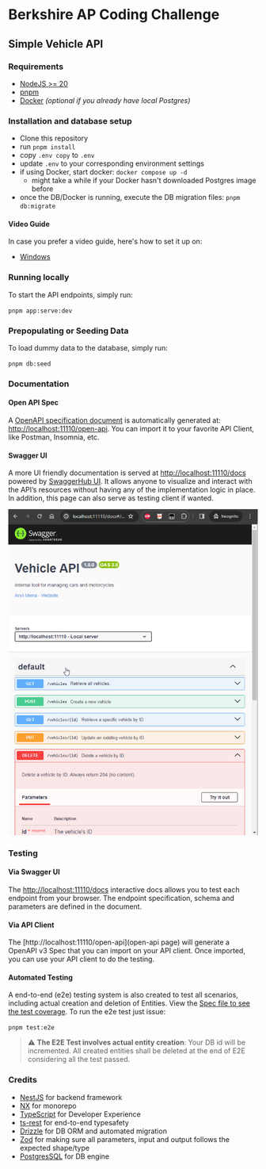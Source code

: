 # Berkshire AP Coding Challenge

## Simple Vehicle API

### Requirements

- [NodeJS >= 20](https://nodejs.org/en)
- [pnpm](https://pnpm.io/installation#using-npm)
- [Docker](https://www.docker.com/) _(optional if you already have local Postgres)_

### Installation and database setup

- Clone this repository
- run `pnpm install`
- copy `.env copy` to `.env`
- update `.env` to your corresponding environment settings
- if using Docker, start docker: `docker compose up -d`
  - might take a while if your Docker hasn't downloaded Postgres image before
- once the DB/Docker is running, execute the DB migration files: `pnpm db:migrate`

#### Video Guide

In case you prefer a video guide, here's how to set it up on:

- [Windows](https://www.youtube.com/watch?v=4gLhJz0i-C4)

### Running locally

To start the API endpoints, simply run:

`pnpm app:serve:dev`

### Prepopulating or Seeding Data

To load dummy data to the database, simply run:

`pnpm db:seed`

### Documentation

#### Open API Spec

A [OpenAPI specification document](https://spec.openapis.org/oas/v3.1.0) is automatically generated at: [http://localhost:11110/open-api](http://localhost:11110/open-api). You can import it to your favorite API Client, like Postman, Insomnia, etc.

#### Swagger UI

A more UI friendly documentation is served at [http://localhost:11110/docs](http://localhost:11110/docs) powered by [SwaggerHub UI](https://swagger.io/tools/swagger-ui/). It allows anyone to visualize and interact with the API’s resources without having any of the implementation logic in place. In addition, this page can also serve as testing client if wanted.

![Alt text](./images/docs-page-preview.png 'Docs Page preview')

### Testing

#### Via Swagger UI

The [http://localhost:11110/docs](docs) interactive docs allows you to test each endpoint from your browser. The endpoint specification, schema and parameters are defined in the document.

#### Via API Client

The [http://localhost:11110/open-api](open-api page) will generate a OpenAPI v3 Spec that you can import on your API client. Once imported, you can use your API client to do the testing.

#### Automated Testing

A end-to-end (e2e) testing system is also created to test all scenarios, including actual creation and deletion of Entities. View the [Spec file to see the test coverage](https://github.com/arvilmena/coding-challenge--berkshire-ap/blob/92fb50070cf7997f10583231eb4168d236cf8c8d/apps/berkshire-ap-coding-challenge-e2e/src/berkshire-ap-coding-challenge/berkshire-ap-coding-challenge.spec.ts). To run the e2e test just issue:

`pnpm test:e2e`

> :warning: **The E2E Test involves actual entity creation**: Your DB id will be incremented. All created entities shall be deleted at the end of E2E considering all the test passed.

### Credits

- [NestJS](https://nestjs.com/) for backend framework
- [NX](https://nx.dev/) for monorepo
- [TypeScript](https://www.typescriptlang.org/) for Developer Experience
- [ts-rest](https://ts-rest.com/) for end-to-end typesafety
- [Drizzle](https://orm.drizzle.team/) for DB ORM and automated migration
- [Zod](https://zod.dev/) for making sure all parameters, input and output follows the expected shape/type
- [PostgresSQL](https://www.postgresql.org/) for DB engine

